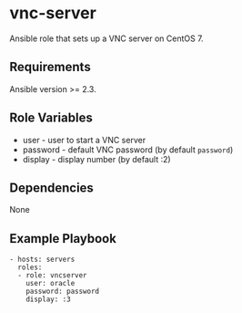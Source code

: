 vnc-server
==========

Ansible role that sets up a VNC server on CentOS 7.

Requirements
------------

Ansible version >= 2.3.

Role Variables
--------------

* user - user to start a VNC server
* password - default VNC password (by default `password`)
* display - display number (by default :2)

Dependencies
------------

None

Example Playbook
----------------

    - hosts: servers
      roles:
      - role: vncserver
        user: oracle 
        password: password
        display: :3
